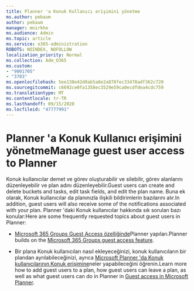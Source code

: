 ```yaml
---
title: Planner 'a Konuk Kullanıcı erişimini yönetme
ms.author: pebaum
author: pebaum
manager: mnirkhe
ms.audience: Admin
ms.topic: article
ms.service: o365-administration
ROBOTS: NOINDEX, NOFOLLOW
localization_priority: Normal
ms.collection: Adm_O365
ms.custom:
- "9001705"
- "3783"
ms.openlocfilehash: 5ee138e42d0ab5a8e2a878fec33478adf362c720
ms.sourcegitcommit: c6692ce0fa1358ec3529e59ca0ecdfdea4cdc759
ms.translationtype: MT
ms.contentlocale: tr-TR
ms.lasthandoff: 09/15/2020
ms.locfileid: "47777991"
---
```

# <a name="manage-guest-user-access-to-planner"></a><span data-ttu-id="899ed-102">Planner 'a Konuk Kullanıcı erişimini yönetme</span><span class="sxs-lookup"><span data-stu-id="899ed-102">Manage guest user access to Planner</span></span>

<span data-ttu-id="899ed-103">Konuk kullanıcılar demet ve görev oluşturabilir ve silebilir, görev alanlarını düzenleyebilir ve plan adını düzenleyebilir.</span><span class="sxs-lookup"><span data-stu-id="899ed-103">Guest users can create and delete buckets and tasks, edit task fields, and edit the plan name.</span></span> <span data-ttu-id="899ed-104">Buna ek olarak, Konuk kullanıcılar da planınızla ilişkili bildirimlerin bazılarını alır.</span><span class="sxs-lookup"><span data-stu-id="899ed-104">In addition, guest users will also receive some of the notifications associated with your plan.</span></span> <span data-ttu-id="899ed-105">Planner 'daki Konuk kullanıcılar hakkında sık sorulan bazı konular:</span><span class="sxs-lookup"><span data-stu-id="899ed-105">Here are some frequently requested topics about guest users in Planner:</span></span>

- <span data-ttu-id="899ed-106">[Microsoft 365 Groups Guest Access özelliğinde](https://support.office.com/article/Adding-guests-to-Office-365-Groups-bfc7a840-868f-4fd6-a390-f347bf51aff6)Planner yapıları.</span><span class="sxs-lookup"><span data-stu-id="899ed-106">Planner builds on the [Microsoft 365 Groups guest access feature](https://support.office.com/article/Adding-guests-to-Office-365-Groups-bfc7a840-868f-4fd6-a390-f347bf51aff6).</span></span> 

- <span data-ttu-id="899ed-107">Bir plana Konuk kullanıcıları nasıl ekleyeceğinizi, konuk kullanıcıların bir plandan ayrılabileceğinizi, ayrıca [Microsoft Planner 'da Konuk kullanıcılarının Konuk erişimine](https://support.office.com/article/Guest-access-in-Microsoft-Planner-cc5d7f96-dced-4da4-ab62-08c72d9759c6)neler yapabileceğini öğrenin.</span><span class="sxs-lookup"><span data-stu-id="899ed-107">Learn more how to add guest users to a plan, how guest users can leave a plan, as well as what guest users can do in Planner in [Guest access in Microsoft Planner](https://support.office.com/article/Guest-access-in-Microsoft-Planner-cc5d7f96-dced-4da4-ab62-08c72d9759c6).</span></span>

